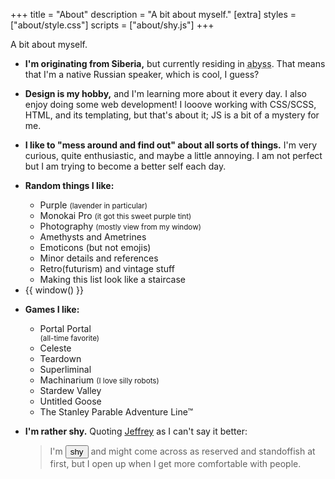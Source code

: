 +++
title = "About"
description = "A bit about myself."
[extra]
styles = ["about/style.css"]
scripts = ["about/shy.js"]
+++

A bit about myself.

<ul class="masonry">
<!-- Card Start -->
<li>
<article>

**I'm originating from Siberia,** but currently residing in <abbr id="abyss" title="If you know, you know">abyss</abbr>. That means that I'm a native Russian speaker, which is cool, I guess?
</article>
</li>
<!-- Card End -->

<!-- Card Start -->
<li>
<article>

**Design is my hobby,** and I'm learning more about it every day. I also enjoy doing some web development! I looove working with CSS/SCSS, HTML, and its templating, but that's about it; JS is a bit of a mystery for me.
</article>
</li>
<!-- Card End -->

<!-- Card Start -->
<li>
<article>

**I like to "mess around and find out" about all sorts of things.** I'm very curious, quite enthusiastic, and maybe a little annoying. I am not perfect but I am trying to become a better self each day.
</article>
</li>
<!-- Card End -->

<!-- Card Start -->
<li>
<article class="fancy-list">

**Random things I like:**

- Purple <small>(lavender in particular)</small>
- Monokai Pro <small>(it got this sweet purple tint)</small>
- Photography <small>(mostly view from my window)</small>
- Amethysts and Ametrines
- Emoticons (but not emojis)
- Minor details and references
- Retro(futurism) and vintage stuff
- Making this list look like a staircase
</article>
</li>
<!-- Card End -->

<!-- Card Start -->
<li>
<article class="window">
{{ window() }}
</article>
</li>
<!-- Card End -->

<!-- Card Start -->
<li>
<article class="games fancy-list">

**Games I like:**

- <div id="portal-container">
    <div id="portal-blue"></div>
      <div id="portal-marquee">
        <span>Portal</span>
        <span aria-hidden="true">Portal</span>
      </div>
    <div id="portal-orange"></div>
  </div>
  <small>(all-time favorite)</small>
- <span>Celeste</span>
- <span>Teardown</span>
- <span>Super</span><span>liminal</span>
- <span>Machinarium</span> <small>(I love silly robots)</small>
- <span>Stardew Valley</span>
- <span>Untitled Goose</span>
- <span>The Stanley Parable<span>&nbsp;Adventure Line™</span></span>
</article>
</li>
<!-- Card End -->

<!-- Card Start -->
<li>
<article>

**I'm rather shy.** Quoting [Jeffrey](https://hyperreal.coffee) as I can't say it better:

> I'm <button id="shy">shy</button> and might come across as reserved and standoffish at first, but I open up when I get more comfortable with people.
</article>
</li>
<!-- Card End -->
</ul>
